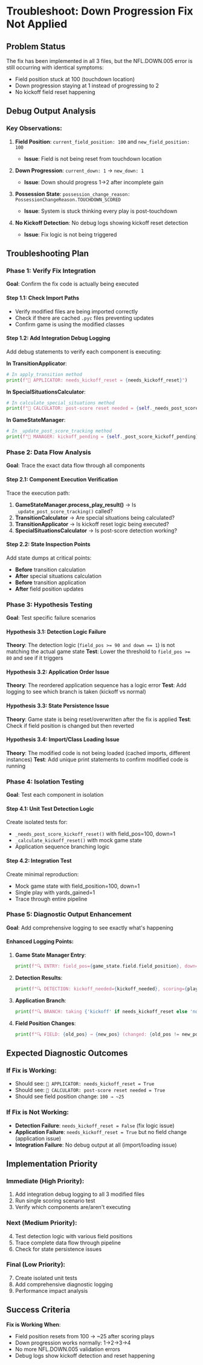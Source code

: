 # Troubleshoot: Down Progression Fix Not Applied

## Problem Status
The fix has been implemented in all 3 files, but the NFL.DOWN.005 error is still occurring with identical symptoms:
- Field position stuck at 100 (touchdown location)
- Down progression staying at 1 instead of progressing to 2
- No kickoff field reset happening

## Debug Output Analysis

### Key Observations:
1. **Field Position**: `current_field_position: 100` and `new_field_position: 100` 
   - **Issue**: Field is not being reset from touchdown location
   
2. **Down Progression**: `current_down: 1` → `new_down: 1`
   - **Issue**: Down should progress 1→2 after incomplete gain
   
3. **Possession State**: `possession_change_reason: PossessionChangeReason.TOUCHDOWN_SCORED`
   - **Issue**: System is stuck thinking every play is post-touchdown

4. **No Kickoff Detection**: No debug logs showing kickoff reset detection
   - **Issue**: Fix logic is not being triggered

## Troubleshooting Plan

### Phase 1: Verify Fix Integration
**Goal**: Confirm the fix code is actually being executed

#### Step 1.1: Check Import Paths
- Verify modified files are being imported correctly
- Check if there are cached `.pyc` files preventing updates
- Confirm game is using the modified classes

#### Step 1.2: Add Integration Debug Logging
Add debug statements to verify each component is executing:

**In TransitionApplicator**:
```python
# In apply_transition method
print(f"🔧 APPLICATOR: needs_kickoff_reset = {needs_kickoff_reset}")
```

**In SpecialSituationsCalculator**:  
```python  
# In calculate_special_situations method
print(f"🔧 CALCULATOR: post-score reset needed = {self._needs_post_score_kickoff_reset(...)}")
```

**In GameStateManager**:
```python
# In _update_post_score_tracking method  
print(f"🔧 MANAGER: kickoff_pending = {self._post_score_kickoff_pending}")
```

### Phase 2: Data Flow Analysis
**Goal**: Trace the exact data flow through all components

#### Step 2.1: Component Execution Verification
Trace the execution path:
1. **GameStateManager.process_play_result()** → Is `_update_post_score_tracking()` called?
2. **TransitionCalculator** → Are special situations being calculated? 
3. **TransitionApplicator** → Is kickoff reset logic being executed?
4. **SpecialSituationsCalculator** → Is post-score detection working?

#### Step 2.2: State Inspection Points
Add state dumps at critical points:
- **Before** transition calculation
- **After** special situations calculation  
- **Before** transition application
- **After** field position updates

### Phase 3: Hypothesis Testing
**Goal**: Test specific failure scenarios

#### Hypothesis 3.1: Detection Logic Failure
**Theory**: The detection logic (`field_pos >= 90 and down == 1`) is not matching the actual game state
**Test**: Lower the threshold to `field_pos >= 80` and see if it triggers

#### Hypothesis 3.2: Application Order Issue
**Theory**: The reordered application sequence has a logic error
**Test**: Add logging to see which branch is taken (kickoff vs normal)

#### Hypothesis 3.3: State Persistence Issue  
**Theory**: Game state is being reset/overwritten after the fix is applied
**Test**: Check if field position is changed but then reverted

#### Hypothesis 3.4: Import/Class Loading Issue
**Theory**: The modified code is not being loaded (cached imports, different instances)
**Test**: Add unique print statements to confirm modified code is running

### Phase 4: Isolation Testing
**Goal**: Test each component in isolation

#### Step 4.1: Unit Test Detection Logic
Create isolated tests for:
- `_needs_post_score_kickoff_reset()` with field_pos=100, down=1
- `_calculate_kickoff_reset()` with mock game state
- Application sequence branching logic

#### Step 4.2: Integration Test
Create minimal reproduction:
- Mock game state with field_position=100, down=1
- Single play with yards_gained=1
- Trace through entire pipeline

### Phase 5: Diagnostic Output Enhancement
**Goal**: Add comprehensive logging to see exactly what's happening

#### Enhanced Logging Points:
1. **Game State Manager Entry**:
   ```python
   print(f"🔍 ENTRY: field_pos={game_state.field.field_position}, down={game_state.field.down}")
   ```

2. **Detection Results**:
   ```python  
   print(f"🔍 DETECTION: kickoff_needed={kickoff_needed}, scoring={play_result.is_score}")
   ```

3. **Application Branch**:
   ```python
   print(f"🔍 BRANCH: taking {'kickoff' if needs_kickoff_reset else 'normal'} path")
   ```

4. **Field Position Changes**:
   ```python
   print(f"🔍 FIELD: {old_pos} → {new_pos} (changed: {old_pos != new_pos})")
   ```

## Expected Diagnostic Outcomes

### If Fix is Working:
- Should see: `🔧 APPLICATOR: needs_kickoff_reset = True`
- Should see: `🔧 CALCULATOR: post-score reset needed = True` 
- Should see field position change: `100 → ~25`

### If Fix is Not Working:
- **Detection Failure**: `needs_kickoff_reset = False` (fix logic issue)
- **Application Failure**: `needs_kickoff_reset = True` but no field change (application issue)
- **Integration Failure**: No debug output at all (import/loading issue)

## Implementation Priority

### Immediate (High Priority):
1. Add integration debug logging to all 3 modified files
2. Run single scoring scenario test
3. Verify which components are/aren't executing

### Next (Medium Priority):  
4. Test detection logic with various field positions
5. Trace complete data flow through pipeline
6. Check for state persistence issues

### Final (Low Priority):
7. Create isolated unit tests
8. Add comprehensive diagnostic logging
9. Performance impact analysis

## Success Criteria

**Fix is Working When**:
- Field position resets from 100 → ~25 after scoring plays
- Down progression works normally: 1→2→3→4
- No more NFL.DOWN.005 validation errors
- Debug logs show kickoff detection and reset happening